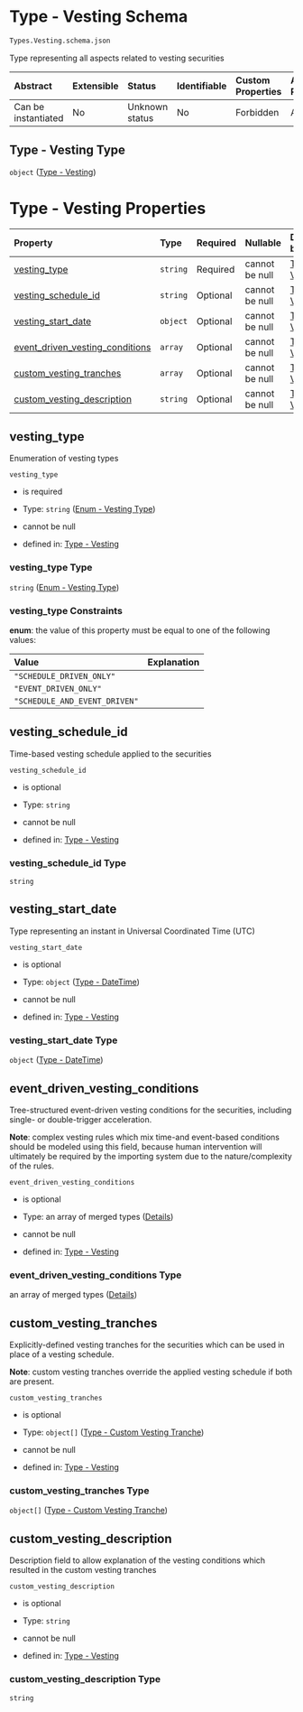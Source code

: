# Type - Vesting Schema

```txt
Types.Vesting.schema.json
```

Type representing all aspects related to vesting securities

| Abstract            | Extensible | Status         | Identifiable | Custom Properties | Additional Properties | Access Restrictions | Defined In                                                                           |
| :------------------ | :--------- | :------------- | :----------- | :---------------- | :-------------------- | :------------------ | :----------------------------------------------------------------------------------- |
| Can be instantiated | No         | Unknown status | No           | Forbidden         | Allowed               | none                | [Vesting.schema.json](../../schema/types/Vesting.schema.json "open original schema") |

## Type - Vesting Type

`object` ([Type - Vesting](vesting-1.md))

# Type - Vesting Properties

| Property                                                            | Type     | Required | Nullable       | Defined by                                                                                                                                                         |
| :------------------------------------------------------------------ | :------- | :------- | :------------- | :----------------------------------------------------------------------------------------------------------------------------------------------------------------- |
| [vesting_type](#vesting_type)                                       | `string` | Required | cannot be null | [Type - Vesting](vesting-1-properties-enum---vesting-type.md "Enums.Vesting.schema.json#/properties/vesting_type")                                                 |
| [vesting_schedule_id](#vesting_schedule_id)                         | `string` | Optional | cannot be null | [Type - Vesting](vesting-1-properties-vesting_schedule_id.md "Types.Vesting.schema.json#/properties/vesting_schedule_id")                                          |
| [vesting_start_date](#vesting_start_date)                           | `object` | Optional | cannot be null | [Type - Vesting](issuer-properties-type---datetime.md "Types.DateTime.schema.json#/properties/vesting_start_date")                                                 |
| [event_driven_vesting_conditions](#event_driven_vesting_conditions) | `array`  | Optional | cannot be null | [Type - Vesting](vesting-1-properties-vesting-type---eventdrivenvestingcondition-array.md "Types.Vesting.schema.json#/properties/event_driven_vesting_conditions") |
| [custom_vesting_tranches](#custom_vesting_tranches)                 | `array`  | Optional | cannot be null | [Type - Vesting](vesting-1-properties-vesting-type---customvestingtranche-array.md "Types.Vesting.schema.json#/properties/custom_vesting_tranches")                |
| [custom_vesting_description](#custom_vesting_description)           | `string` | Optional | cannot be null | [Type - Vesting](vesting-1-properties-custom_vesting_description.md "Types.Vesting.schema.json#/properties/custom_vesting_description")                            |

## vesting_type

Enumeration of vesting types

`vesting_type`

*   is required

*   Type: `string` ([Enum - Vesting Type](vesting-1-properties-enum---vesting-type.md))

*   cannot be null

*   defined in: [Type - Vesting](vesting-1-properties-enum---vesting-type.md "Enums.Vesting.schema.json#/properties/vesting_type")

### vesting_type Type

`string` ([Enum - Vesting Type](vesting-1-properties-enum---vesting-type.md))

### vesting_type Constraints

**enum**: the value of this property must be equal to one of the following values:

| Value                         | Explanation |
| :---------------------------- | :---------- |
| `"SCHEDULE_DRIVEN_ONLY"`      |             |
| `"EVENT_DRIVEN_ONLY"`         |             |
| `"SCHEDULE_AND_EVENT_DRIVEN"` |             |

## vesting_schedule_id

Time-based vesting schedule applied to the securities

`vesting_schedule_id`

*   is optional

*   Type: `string`

*   cannot be null

*   defined in: [Type - Vesting](vesting-1-properties-vesting_schedule_id.md "Types.Vesting.schema.json#/properties/vesting_schedule_id")

### vesting_schedule_id Type

`string`

## vesting_start_date

Type representing an instant in Universal Coordinated Time (UTC)

`vesting_start_date`

*   is optional

*   Type: `object` ([Type - DateTime](issuer-properties-type---datetime.md))

*   cannot be null

*   defined in: [Type - Vesting](issuer-properties-type---datetime.md "Types.DateTime.schema.json#/properties/vesting_start_date")

### vesting_start_date Type

`object` ([Type - DateTime](issuer-properties-type---datetime.md))

## event_driven_vesting_conditions

Tree-structured event-driven vesting conditions for the securities, including single- or double-trigger acceleration.

**Note**: complex vesting rules which mix time-and event-based conditions should be modeled using this field, because human intervention will ultimately be required by the importing system due to the nature/complexity of the rules.

`event_driven_vesting_conditions`

*   is optional

*   Type: an array of merged types ([Details](vesting-1-properties-vesting-type---eventdrivenvestingcondition-array-items.md))

*   cannot be null

*   defined in: [Type - Vesting](vesting-1-properties-vesting-type---eventdrivenvestingcondition-array.md "Types.Vesting.schema.json#/properties/event_driven_vesting_conditions")

### event_driven_vesting_conditions Type

an array of merged types ([Details](vesting-1-properties-vesting-type---eventdrivenvestingcondition-array-items.md))

## custom_vesting_tranches

Explicitly-defined vesting tranches for the securities which can be used in place of a vesting schedule.

**Note**: custom vesting tranches override the applied vesting schedule if both are present.

`custom_vesting_tranches`

*   is optional

*   Type: `object[]` ([Type - Custom Vesting Tranche](vesting-1-properties-vesting-type---customvestingtranche-array-type---custom-vesting-tranche.md))

*   cannot be null

*   defined in: [Type - Vesting](vesting-1-properties-vesting-type---customvestingtranche-array.md "Types.Vesting.schema.json#/properties/custom_vesting_tranches")

### custom_vesting_tranches Type

`object[]` ([Type - Custom Vesting Tranche](vesting-1-properties-vesting-type---customvestingtranche-array-type---custom-vesting-tranche.md))

## custom_vesting_description

Description field to allow explanation of the vesting conditions which resulted in the custom vesting tranches

`custom_vesting_description`

*   is optional

*   Type: `string`

*   cannot be null

*   defined in: [Type - Vesting](vesting-1-properties-custom_vesting_description.md "Types.Vesting.schema.json#/properties/custom_vesting_description")

### custom_vesting_description Type

`string`
